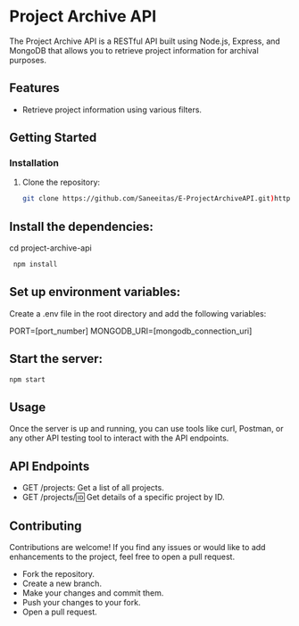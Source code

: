 
# Project Archive API

The Project Archive API is a RESTful API built using Node.js, Express, and MongoDB that allows you to retrieve project information for archival purposes.

## Features

- Retrieve project information using various filters.


## Getting Started

### Installation

1. Clone the repository:

   ```bash
   git clone https://github.com/Saneeitas/E-ProjectArchiveAPI.git)https://github.com/Saneeitas/E-ProjectArchiveAPI.git

## Install the dependencies:

cd project-archive-api
  ```bash
   npm install
```

## Set up environment variables:

Create a .env file in the root directory and add the following variables:

PORT=[port_number]
MONGODB_URI=[mongodb_connection_uri]

## Start the server:

```bash
npm start
```
## Usage
Once the server is up and running, you can use tools like curl, Postman, or any other API testing tool to interact with the API endpoints.

## API Endpoints
* GET /projects: Get a list of all projects.
* GET /projects/:id: Get details of a specific project by ID.

## Contributing
Contributions are welcome! If you find any issues or would like to add enhancements to the project, feel free to open a pull request.

- Fork the repository.
- Create a new branch.
- Make your changes and commit them.
- Push your changes to your fork.
- Open a pull request.
